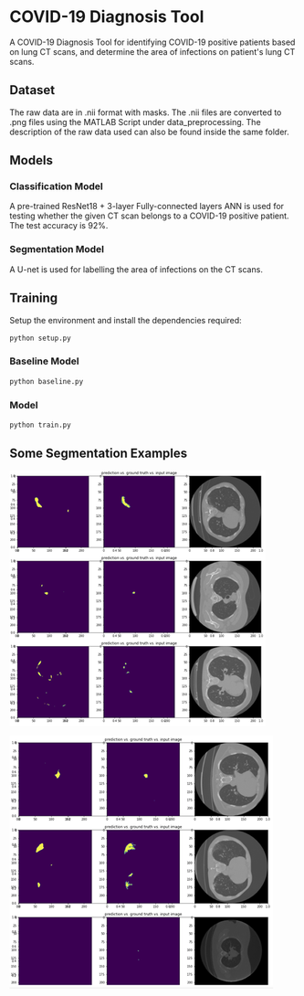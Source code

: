 # COVID-19 Diagnosis Tool

A COVID-19 Diagnosis Tool for identifying COVID-19 positive patients based on lung CT scans, and determine the area of infections on patient's lung CT scans.


## Dataset

The raw data are in .nii format with masks. The .nii files are converted to .png files using the MATLAB Script under data_preprocessing. The description of the raw data used can also be found inside the same folder.

## Models

### Classification Model

A pre-trained ResNet18 + 3-layer Fully-connected layers ANN is used for testing whether the given CT scan belongs to a COVID-19 positive patient. The test accuracy is 92%.

### Segmentation Model

A U-net is used for labelling the area of infections on the CT scans. 



## Training

Setup the environment and install the dependencies required:

``` python
python setup.py
```

### Baseline Model

``` python
python baseline.py
```

### Model

``` python
python train.py
```

## Some Segmentation Examples

![](images/segmentation1.png)

![](images/segmentation2.png)